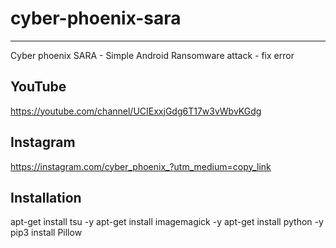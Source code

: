 # cyber-phoenix-sara
---------------------
Cyber phoenix SARA - Simple Android Ransomware attack - fix error

YouTube
---------
https://youtube.com/channel/UCIExxjGdg6T17w3vWbvKGdg

Instagram
-----------

https://instagram.com/cyber_phoenix_?utm_medium=copy_link

Installation
--------------
apt-get install tsu -y
apt-get install imagemagick -y
apt-get install python -y
pip3 install Pillow
